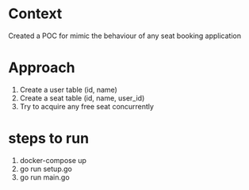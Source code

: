# Context
Created a POC for mimic the behaviour of any seat booking application

# Approach
1. Create a user table (id, name)
2. Create a seat table (id, name, user_id)
3. Try to acquire any free seat concurrently

# steps to run
1. docker-compose up 
2. go run setup.go
3. go run main.go
